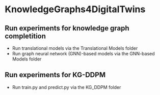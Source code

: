 # KnowledgeGraphs4DigitalTwins

## Run experiments for knowledge graph completition
- Run translational models via the Translational Models folder
- Run graph neural network (GNN)-based models via the GNN-based Models folder

## Run experiments for KG-DDPM
- Run train.py and predict.py via the KG_DDPM folder
